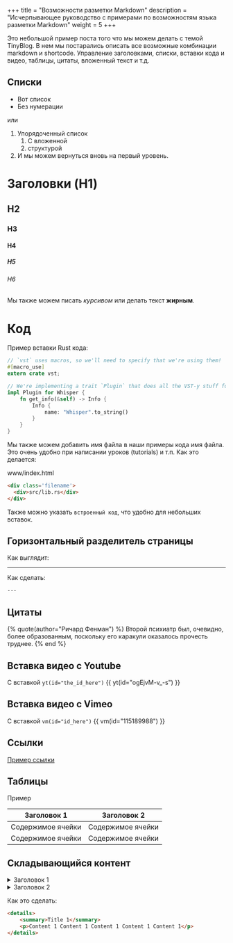 +++
title = "Возможности разметки Markdown"
description = "Исчерпывающее руководство с примерами по возможностям языка разметки Markdown"
weight = 5
+++

Это небольшой пример поста того что мы можем делать с темой TinyBlog.
В нем мы постарались описать все возможные комбинации markdown и shortcode.
Управление заголовками, списки, вставки кода и видео, таблицы, цитаты, вложенный текст и т.д.  

## Списки

- Вот список
- Без нумерации

или

1. Упорядоченный список
    1. С вложенной
    2. структурой
2. И мы можем вернуться вновь на первый уровень.

# Заголовки (H1)

## H2

### H3

#### H4

##### H5

###### H6

Мы также можем писать *курсивом* или делать текст **жирным**.

# Код

Пример вставки Rust кода:

```rust
// `vst` uses macros, so we'll need to specify that we're using them!
#[macro_use]
extern crate vst;

// We're implementing a trait `Plugin` that does all the VST-y stuff for us.
impl Plugin for Whisper {
    fn get_info(&self) -> Info {
        Info {
            name: "Whisper".to_string()
        }
    }
}
```

Мы также можем добавить имя файла в наши примеры кода имя файла. Это очень удобно
при написании уроков (tutorials) и т.п. Как это делается:

<div class='filename'>
  <div>www/index.html</div>
</div>

```html
<div class='filename'>
  <div>src/lib.rs</div>
</div>
```

Также можно указать `встроенный код`, что удобно для небольших вставок.

## Горизонтальный разделитель страницы

Как выглядит:

---

Как сделать:

```html
---
```

## Цитаты
{% quote(author="Ричард Фенман") %}
Второй психиатр был, очевидно, более образованным, поскольку его каракули оказалось прочесть труднее.
{% end %}

## Вставка видео с Youtube

С вставкой `yt(id="the_id_here")`
{{ yt(id="ogEjvM-v_-s") }}

## Вставка видео с Vimeo
С вставкой `vm(id="id_here")`
{{ vm(id="115189988") }}

## Ссылки

[Пример ссылки](https://github.com/lebe-dev/tinyblog-zola-theme)

## Таблицы

Пример

Заголовок 1  | Заголовок 2
------------- | -------------
Содержимое ячейки  | Содержимое ячейки
Содержимое ячейки  | Содержимое ячейки

## Складывающийся контент

<details>
    <summary>Заголовок 1</summary>
    <p>Содержание</p>
</details>

<details>
    <summary>Заголовок 2</summary>
    <p>Содержание</p>
</details>

Как это сделать:

```html
<details>
    <summary>Title 1</summary>
    <p>Content 1 Content 1 Content 1 Content 1 Content 1</p>
</details>
```
